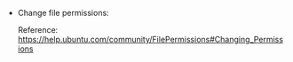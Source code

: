 - Change file permissions:  

  Reference: https://help.ubuntu.com/community/FilePermissions#Changing_Permissions

